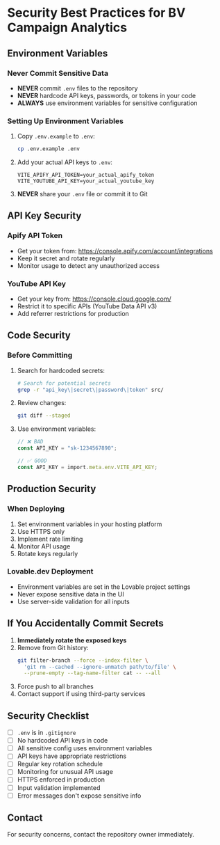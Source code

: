 # Security Best Practices for BV Campaign Analytics

## Environment Variables

### Never Commit Sensitive Data
- **NEVER** commit `.env` files to the repository
- **NEVER** hardcode API keys, passwords, or tokens in your code
- **ALWAYS** use environment variables for sensitive configuration

### Setting Up Environment Variables

1. Copy `.env.example` to `.env`:
   ```bash
   cp .env.example .env
   ```

2. Add your actual API keys to `.env`:
   ```
   VITE_APIFY_API_TOKEN=your_actual_apify_token
   VITE_YOUTUBE_API_KEY=your_actual_youtube_key
   ```

3. **NEVER** share your `.env` file or commit it to Git

## API Key Security

### Apify API Token
- Get your token from: https://console.apify.com/account/integrations
- Keep it secret and rotate regularly
- Monitor usage to detect any unauthorized access

### YouTube API Key
- Get your key from: https://console.cloud.google.com/
- Restrict it to specific APIs (YouTube Data API v3)
- Add referrer restrictions for production

## Code Security

### Before Committing
1. Search for hardcoded secrets:
   ```bash
   # Search for potential secrets
   grep -r "api_key\|secret\|password\|token" src/
   ```

2. Review changes:
   ```bash
   git diff --staged
   ```

3. Use environment variables:
   ```typescript
   // ❌ BAD
   const API_KEY = "sk-1234567890";
   
   // ✅ GOOD
   const API_KEY = import.meta.env.VITE_API_KEY;
   ```

## Production Security

### When Deploying
1. Set environment variables in your hosting platform
2. Use HTTPS only
3. Implement rate limiting
4. Monitor API usage
5. Rotate keys regularly

### Lovable.dev Deployment
- Environment variables are set in the Lovable project settings
- Never expose sensitive data in the UI
- Use server-side validation for all inputs

## If You Accidentally Commit Secrets

1. **Immediately rotate the exposed keys**
2. Remove from Git history:
   ```bash
   git filter-branch --force --index-filter \
     'git rm --cached --ignore-unmatch path/to/file' \
     --prune-empty --tag-name-filter cat -- --all
   ```
3. Force push to all branches
4. Contact support if using third-party services

## Security Checklist

- [ ] `.env` is in `.gitignore`
- [ ] No hardcoded API keys in code
- [ ] All sensitive config uses environment variables
- [ ] API keys have appropriate restrictions
- [ ] Regular key rotation schedule
- [ ] Monitoring for unusual API usage
- [ ] HTTPS enforced in production
- [ ] Input validation implemented
- [ ] Error messages don't expose sensitive info

## Contact

For security concerns, contact the repository owner immediately.